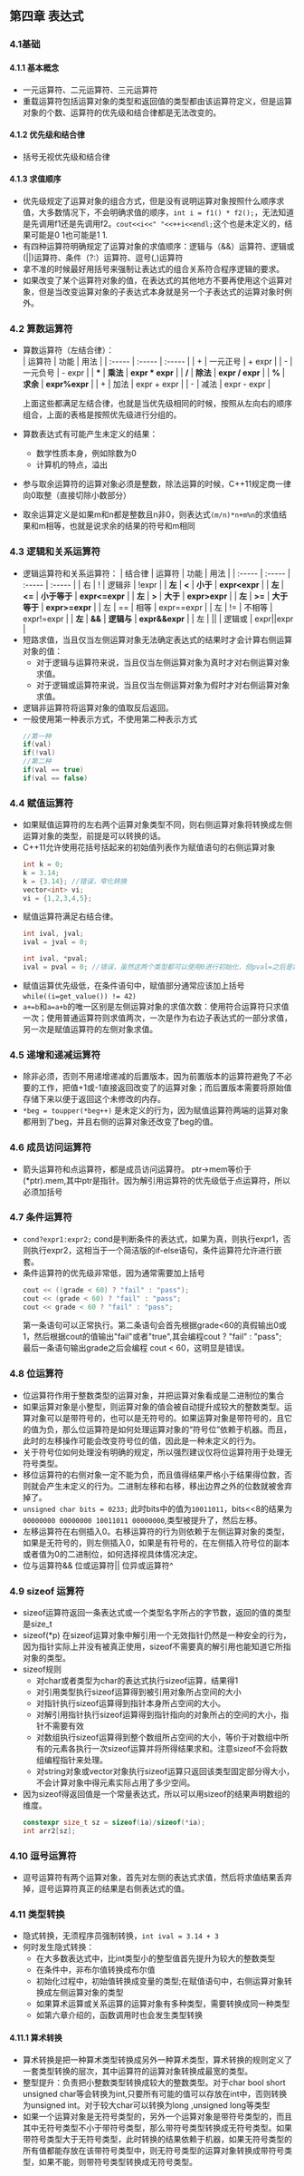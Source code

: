 ## 第四章 表达式
### 4.1基础
#### 4.1.1 基本概念
  + 一元运算符、二元运算符、三元运算符
  + 重载运算符包括运算对象的类型和返回值的类型都由该运算符定义，但是运算对象的个数、运算符的优先级和结合律都是无法改变的。
#### 4.1.2 优先级和结合律  
  + 括号无视优先级和结合律

#### 4.1.3 求值顺序
  + 优先级规定了运算对象的组合方式，但是没有说明运算对象按照什么顺序求值，大多数情况下，不会明确求值的顺序，`int i = f1() * f2();`，无法知道是先调用f1还是先调用f2。`cout<<i<<" "<<++i<<endl;`这个也是未定义的，结果可能是0 1也可能是1 1.
  + 有四种运算符明确规定了运算对象的求值顺序：逻辑与（&&）运算符、逻辑或(||)运算符、条件（?:）运算符、逗号(,)运算符  
  + 拿不准的时候最好用括号来强制让表达式的组合关系符合程序逻辑的要求。
  + 如果改变了某个运算符对象的值，在表达式的其他地方不要再使用这个运算对象，但是当改变运算对象的子表达式本身就是另一个子表达式的运算对象时例外。

### 4.2 算数运算符
  + 算数运算符（左结合律）：   
    | 运算符 | 功能 | 用法 |
    | :----- | :----- | :----- |
    | + | 一元正号 | + expr |
    | - | 一元负号 | - expr |
    | **\*** | **乘法** | **expr \* expr** |
    | **/** | **除法** | **expr / expr** |
    | **%** | **求余** | **expr%expr** |
    | + | 加法 | expr + expr |
    | - | 减法 | expr - expr |
    
    上面这些都满足左结合律，也就是当优先级相同的时候，按照从左向右的顺序组合，上面的表格是按照优先级进行分组的。
  + 算数表达式有可能产生未定义的结果：
    + 数学性质本身，例如除数为0
    + 计算机的特点，溢出
  + 参与取余运算符的运算对象必须是整数，除法运算的时候，C++11规定商一律向0取整（直接切除小数部分）
  + 取余运算定义是如果m和n都是整数且n非0，则表达式`(m/n)*n+m%n`的求值结果和m相等，也就是说求余的结果的符号和m相同


### 4.3 逻辑和关系运算符
  + 逻辑运算符和关系运算符：
    | 结合律 | 运算符 | 功能 | 用法 |
    | :----- | :----- | :----- | :----- |
    | 右 | ! | 逻辑非 | !expr | 
    | **左** | **<** | **小于** | **expr<expr** |
    | **左** | **<=** | **小于等于** | **expr<=expr** | 
    | **左** | **>** | **大于** | **expr>expr** |
    | **左** | **>=** | **大于等于** | **expr>=expr** |
    | 左 | == | 相等 | expr==expr |
    | 左 | != | 不相等 | expr!=expr |
    | **左** | **&&** | **逻辑与** | **expr&&expr** |
    | 左 | \|\| | 逻辑或 | expr\|\|expr |
  + 短路求值，当且仅当左侧运算对象无法确定表达式的结果时才会计算右侧运算对象的值：
    + 对于逻辑与运算符来说，当且仅当左侧运算对象为真时才对右侧运算对象求值。
    + 对于逻辑或运算符来说，当且仅当左侧运算对象为假时才对右侧运算对象求值。
  + 逻辑非运算符将运算对象的值取反后返回。
  + 一般使用第一种表示方式，不使用第二种表示方式
    ```cpp
    //第一种
    if(val)
    if(!val)
    //第二种
    if(val == true)
    if(val == false)
    ```

### 4.4 赋值运算符
  + 如果赋值运算符的左右两个运算对象类型不同，则右侧运算对象将转换成左侧运算对象的类型，前提是可以转换的话。
  + C++11允许使用花括号括起来的初始值列表作为赋值语句的右侧运算对象
    ```cpp
    int k = 0;
    k = 3.14;
    k = {3.14}; //错误，窄化转换
    vector<int> vi;
    vi = {1,2,3,4,5};
    ```
  + 赋值运算符满足右结合律。
    ```cpp
    int ival, jval;
    ival = jval = 0;
    
    int ival, *pval;
    ival = pval = 0; //错误，虽然这两个类型都可以使用0进行初始化，但pval=之后是将int*转换为int这样就会报错
    ```
  + 赋值运算优先级低，在条件语句中，赋值部分通常应该加上括号`while((i=get_value()) != 42)`  
  + `a+=b`和`a=a+b`的唯一区别是左侧运算对象的求值次数：使用符合运算符只求值一次；使用普通运算符则求值两次，一次是作为右边子表达式的一部分求值，另一次是赋值运算符的左侧对象求值。  

### 4.5 递增和递减运算符
  + 除非必须，否则不用递增递减的后置版本，因为前置版本的运算符避免了不必要的工作，把值+1或-1直接返回改变了的运算对象；而后置版本需要将原始值存储下来以便于返回这个未修改的内存。
  + `*beg = toupper(*beg++)` 是未定义的行为，因为赋值运算符两端的运算对象都用到了beg，并且右侧的运算对象还改变了beg的值。

### 4.6 成员访问运算符
  + 箭头运算符和点运算符，都是成员访问运算符。  ptr->mem等价于(\*ptr).mem,其中ptr是指针。因为解引用运算符的优先级低于点运算符，所以必须加括号

### 4.7 条件运算符
  + `cond?expr1:expr2;` cond是判断条件的表达式，如果为真，则执行expr1，否则执行expr2，这相当于一个简洁版的if-else语句，条件运算符允许进行嵌套。
  + 条件运算符的优先级非常低，因为通常需要加上括号
    ```cpp
    cout << ((grade < 60) ? "fail" : "pass"); 
    cout << (grade < 60) ? "fail" : "pass";
    cout << grade < 60 ? "fail" : "pass";
    ```
    第一条语句可以正常执行。第二条语句会首先根据grade<60的真假输出0或1，然后根据cout的值输出"fail"或者"true",其会编程cout ? "fail" : "pass";  
    最后一条语句输出grade之后会编程 cout < 60，这明显是错误。  
    
### 4.8 位运算符
  + 位运算符作用于整数类型的运算对象，并把运算对象看成是二进制位的集合
  + 如果运算对象是小整型，则运算对象的值会被自动提升成较大的整数类型。运算对象可以是带符号的，也可以是无符号的。如果运算对象是带符号的，且它的值为负，那么位运算符是如何处理运算对象的“符号位”依赖于机器。而且，此时的左移操作可能会改变符号位的值，因此是一种未定义的行为。  
  + 关于符号位如何处理没有明确的规定，所以强烈建议仅将位运算符用于处理无符号类型。  
  + 移位运算符的右侧对象一定不能为负，而且值得结果严格小于结果得位数，否则就会产生未定义的行为。二进制左移和右移，移出边界之外的位数就被舍弃掉了。 
  + `unsigned char bits = 0233;` 此时bits中的值为`10011011`，bits<<8的结果为`00000000 00000000 10011011 00000000`,类型被提升了，然后左移。  
  + 左移运算符在右侧插入0。右移运算符的行为则依赖于左侧运算对象的类型，如果是无符号的，则左侧插入0，如果是有符号的，在左侧插入符号位的副本或者值为0的二进制位，如何选择视具体情况决定。
  + 位与运算符&&   位或运算符||  位异或运算符^  

### 4.9 sizeof 运算符
  + sizeof运算符返回一条表达式或一个类型名字所占的字节数，返回的值的类型是size_t
  + sizeof(\*p) 在sizeof运算对象中解引用一个无效指针仍然是一种安全的行为，因为指针实际上并没有被真正使用，sizeof不需要真的解引用也能知道它所指对象的类型。
  + sizeof规则
    + 对char或者类型为char的表达式执行sizeof运算，结果得1
    + 对引用类型执行sizeof运算得到被引用对象所占空间的大小
    + 对指针执行sizeof运算得到指针本身所占空间的大小。
    + 对解引用指针执行sizeof运算得到指针指向的对象所占的空间的大小，指针不需要有效
    + 对数组执行sizeof运算得到整个数组所占空间的大小，等价于对数组中所有的元素各执行一次sizeof运算并将所得结果求和。注意sizeof不会将数组编程指针来处理。
    + 对string对象或vector对象执行sizeof运算只返回该类型固定部分得大小，不会计算对象中得元素实际占用了多少空间。  
  + 因为sizeof得返回值是一个常量表达式，所以可以用sizeof的结果声明数组的维度。
    ```cpp
    constexpr size_t sz = sizeof(ia)/sizeof(*ia);
    int arr2[sz];
    ```
  
### 4.10 逗号运算符
  + 逗号运算符有两个运算对象，首先对左侧的表达式求值，然后将求值结果丢弃掉，逗号运算符真正的结果是右侧表达式的值。  

### 4.11 类型转换
  + 隐式转换，无须程序员强制转换，`int ival = 3.14 + 3`  
  + 何时发生隐式转换：
    + 在大多数表达式中，比int类型小的整型值首先提升为较大的整数类型
    + 在条件中，非布尔值转换成布尔值
    + 初始化过程中，初始值转换成变量的类型;在赋值语句中，右侧运算对象转换成左侧运算对象的类型
    + 如果算术运算或关系运算的运算对象有多种类型，需要转换成同一种类型
    + 如第六章介绍的，函数调用时也会发生类型转换
#### 4.11.1 算术转换
  + 算术转换是把一种算术类型转换成另外一种算术类型，算术转换的规则定义了一套类型转换的层次，其中运算符的运算对象转换成最宽的类型。
  + 整型提升：负责把小整数类型转换成较大的整数类型。对于char bool short unsigned char等会转换为int,只要所有可能的值可以存放在int中，否则转换为unsigned int。对于较大char可以转换为long ,unsigned long等类型
  + 如果一个运算对象是无符号类型的，另外一个运算对象是带符号类型的，而且其中无符号类型不小于带符号类型，那么带符号类型转换成无符号类型。如果带符号类型大于无符号类型，此时转换的结果依赖于机器，如果无符号类型的所有值都能存放在该带符号类型中，则无符号类型的运算对象转换成带符号类型，如果不能，则带符号类型转换成无符号类型。




    
    

